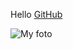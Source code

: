 Hello
[GitHub](https://irin-ka.github.io/rsschool-cv/cv) 

![My foto](https://pp.userapi.com/c850232/v850232312/405f1/WS3yICCaSss.jpg)
